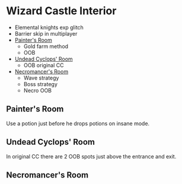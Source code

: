 # Wizard Castle Interior

- Elemental knights exp glitch
- Barrier skip in multiplayer
- [Painter's Room](#painter)
  - Gold farm method
  - OOB
- [Undead Cyclops' Room](#cyclops)
  - OOB original CC
- [Necromancer's Room](#necromancer)
  - Wave strategy
  - Boss strategy
  - Necro OOB

## <a name="painter"></a>Painter's Room

Use a potion just before he drops potions on insane mode.

## <a name="cyclops"></a>Undead Cyclops' Room

In original CC there are 2 OOB spots just above the entrance and exit.

## <a name="necromancer"></a>Necromancer's Room
